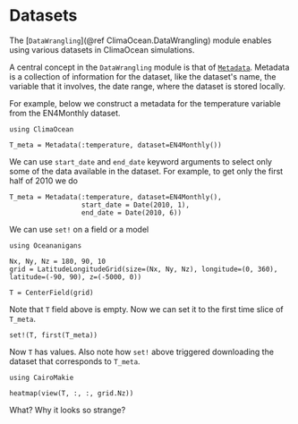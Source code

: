 # Datasets

The [`DataWrangling`](@ref ClimaOcean.DataWrangling) module enables using various datasets
in ClimaOcean simulations.

A central concept in the `DataWrangling` module is that of [`Metadata`](@ref).
Metadata is a collection of information for the dataset, like the dataset's name, the variable
that it involves, the date range, where the dataset is stored locally.

For example, below we construct a metadata for the temperature variable from the EN4Monthly dataset.

```@example metadata
using ClimaOcean

T_meta = Metadata(:temperature, dataset=EN4Monthly())
```

We can use `start_date` and `end_date` keyword arguments to select only some of the data
available in the dataset. For example, to get only the first half of 2010 we do

```@example metadata
T_meta = Metadata(:temperature, dataset=EN4Monthly(),
                  start_date = Date(2010, 1),
                  end_date = Date(2010, 6))
```

We can use `set!` on a field or a model

```@example metadata
using Oceananigans

Nx, Ny, Nz = 180, 90, 10
grid = LatitudeLongitudeGrid(size=(Nx, Ny, Nz), longitude=(0, 360), latitude=(-90, 90), z=(-5000, 0))

T = CenterField(grid)
```

Note that `T` field above is empty. Now we can set it to the first time slice of `T_meta`.

```@example metadata
set!(T, first(T_meta))
```

Now `T` has values. Also note how `set!` above triggered downloading the dataset that
corresponds to `T_meta`.

```@example metadata
using CairoMakie

heatmap(view(T, :, :, grid.Nz))
```

What? Why it looks so strange?
